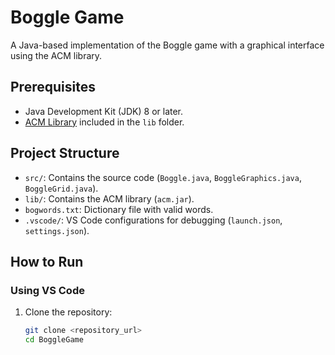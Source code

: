 # Boggle Game

A Java-based implementation of the Boggle game with a graphical interface using the ACM library.

## Prerequisites

- Java Development Kit (JDK) 8 or later.
- [ACM Library](https://jtf.acm.org/) included in the `lib` folder.

## Project Structure

- `src/`: Contains the source code (`Boggle.java`, `BoggleGraphics.java`, `BoggleGrid.java`).
- `lib/`: Contains the ACM library (`acm.jar`).
- `bogwords.txt`: Dictionary file with valid words.
- `.vscode/`: VS Code configurations for debugging (`launch.json`, `settings.json`).

## How to Run

### Using VS Code

1. Clone the repository:
   ```bash
   git clone <repository_url>
   cd BoggleGame

